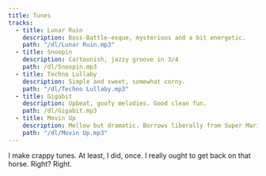 ```yaml
---
title: Tunes
tracks: 
  - title: Lunar Ruin
    description: Boss-Battle-esque, mysterious and a bit energetic.
    path: "/dl/Lunar Ruin.mp3"
  - title: Snoopin
    description: Cartoonish, jazzy groove in 3/4
    path: /dl/Snoopin.mp3
  - title: Techno Lullaby
    description: Simple and sweet, somewhat corny.
    path: "/dl/Techno Lullaby.mp3"
  - title: Gigabit
    description: Upbeat, goofy melodies. Good clean fun.
    path: /dl/Gigabit.mp3
  - title: Movin Up
    description: Mellow but dramatic. Borrows liberally from Super Mario Land's ending theme.
    path: "/dl/Movin Up.mp3"
---
```


I make crappy tunes. At least, I did, once. I really ought to get back on that horse. Right? Right.
